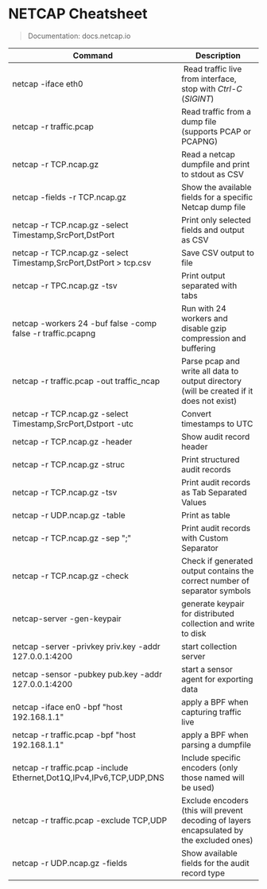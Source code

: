 # NETCAP Cheatsheet

> Documentation: docs.netcap.io

|Command|Description|
|-------|-----------|
|netcap -iface eth0 | Read traffic live from interface, stop with _Ctrl-C_ \(_SIGINT_\) |
|netcap -r traffic.pcap | Read traffic from a dump file \(supports PCAP or PCAPNG\) |
|netcap -r TCP.ncap.gz|Read a netcap dumpfile and print to stdout as CSV|
|netcap -fields -r TCP.ncap.gz|Show the available fields for a specific Netcap dump file|
|netcap -r TCP.ncap.gz -select Timestamp,SrcPort,DstPort|Print only selected fields and output as CSV|
|netcap -r TCP.ncap.gz -select Timestamp,SrcPort,DstPort > tcp.csv|Save CSV output to file|
|netcap -r TPC.ncap.gz -tsv|Print output separated with tabs|
|netcap -workers 24 -buf false -comp false -r traffic.pcapng|Run with 24 workers and disable gzip compression and buffering|
|netcap -r traffic.pcap -out traffic_ncap|Parse pcap and write all data to output directory \(will be created if it does not exist\)|
|netcap -r TCP.ncap.gz -select Timestamp,SrcPort,Dstport -utc|Convert timestamps to UTC|
|netcap -r TCP.ncap.gz -header|Show audit record header|
|netcap -r TCP.ncap.gz -struc|Print structured audit records|
|netcap -r TCP.ncap.gz -tsv|Print audit records as Tab Separated Values|
|netcap -r UDP.ncap.gz -table |Print as table|
|netcap -r TCP.ncap.gz -sep ";"|Print audit records with Custom Separator|
|netcap -r TCP.ncap.gz -check|Check if generated output contains the correct number of separator symbols|
|netcap-server -gen-keypair|generate keypair for distributed collection and write to disk|
|netcap -server -privkey priv.key -addr 127.0.0.1:4200|start collection server|
|netcap -sensor -pubkey pub.key -addr 127.0.0.1:4200|start a sensor agent for exporting data|
|netcap -iface en0 -bpf "host 192.168.1.1"|apply a BPF when capturing traffic live|
|netcap -r traffic.pcap -bpf "host 192.168.1.1"|apply a BPF when parsing a dumpfile|
|netcap -r traffic.pcap -include Ethernet,Dot1Q,IPv4,IPv6,TCP,UDP,DNS|Include specific encoders (only those named will be used)|
|netcap -r traffic.pcap -exclude TCP,UDP|Exclude encoders (this will prevent decoding of layers encapsulated by the excluded ones)|
|netcap -r UDP.ncap.gz -fields|Show available fields for the audit record type|
